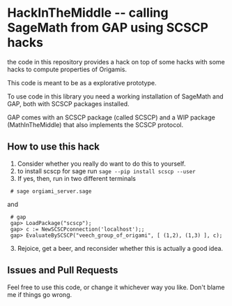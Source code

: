 # HackInTheMiddle -- calling SageMath from GAP using SCSCP hacks

the code in this repository provides a hack on top of some hacks with some hacks
to compute properties of Origamis.

This code is meant to be as a explorative prototype.

To use code in this library you need a working installation of SageMath and GAP,
both with SCSCP packages installed.

GAP comes with an SCSCP package (called SCSCP) and a WIP package
(MathInTheMiddle) that also implements the SCSCP protocol.

## How to use this hack

 1) Consider whether you really do want to do this to yourself.
 1) to install scscp for sage run `sage --pip install scscp --user`
 2) If yes, then, run in two different terminals
 ```
  # sage orgiami_server.sage
 ```
 and
 ```
  # gap
  gap> LoadPackage("scscp");
  gap> c := NewSCSCPconnection('localhost');;
  gap> EvaluateBySCSCP("veech_group_of_origami", [ (1,2), (1,3) ], c);
```
 3) Rejoice, get a beer, and reconsider whether this is actually a good idea.
 
## Issues and Pull Requests

Feel free to use this code, or change it whichever way you like. Don't blame me
if things go wrong.
